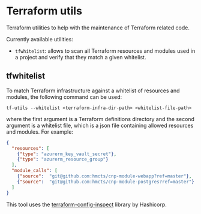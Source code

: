 # Terraform utils

Terraform utilities to help with the maintenance of Terraform related code.

Currently available utilities:
- `tfwhitelist`: allows to scan all Terraform resources and modules used in a project and verify that they match a given whitelist.  


## tfwhitelist

To match Terraform infrastructure against a whitelist of resources and modules, the following command can be 
used:

```shell script
tf-utils --whitelist <terraform-infra-dir-path> <whitelist-file-path>
```

where the first argument is a Terraform definitions directory and the second argument is a whitelist file, which is a json file containing allowed resources and modules. 
For example:

```json
{
  "resources": [
    {"type": "azurerm_key_vault_secret"},
    {"type": "azurerm_resource_group"}
  ],
  "module_calls": [
    {"source":  "git@github.com:hmcts/cnp-module-webapp?ref=master"},
    {"source":  "git@github.com:hmcts/cnp-module-postgres?ref=master"}
  ]
}
```

This tool uses the [terraform-config-inspect](https://github.com/hashicorp/terraform-config-inspect) library by Hashicorp. 